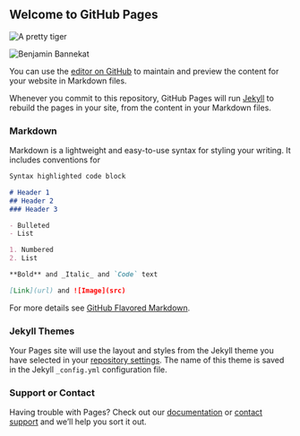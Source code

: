 ##                              Welcome to GitHub Pages

![A pretty tiger](https://upload.wikimedia.org/wikipedia/commons/5/56/Tiger.50.jpg)

![Benjamin Bannekat](https://lqfegq.ch.files.1drv.com/y4m5BYr45vDtUQrlvYBw0qmd4epCgdXFg9gkN_3pXNcalsMy6v2Yq9pWDkdrId8_k150Ir8LiZ6Ef-lUmEi6LzTqxEa_cMxngYy0ZOFE8vanSAfkvU9wL-1jRumXQP1jrSiGvSdSPI8SPPZDjdP4i7s-rWFm69DWlAE6CWWoRbZAHAgXYMOSTO8NRNXgP39817Oa9MmimDuMBpzwtrYv5xqug?width=1022&height=1002&cropmode=none)

You can use the [editor on GitHub](https://github.com/hdinhhnidh/hdinh/edit/master/README.md) to maintain and preview the content for your website in Markdown files.

Whenever you commit to this repository, GitHub Pages will run [Jekyll](https://jekyllrb.com/) to rebuild the pages in your site, from the content in your Markdown files.

### Markdown

Markdown is a lightweight and easy-to-use syntax for styling your writing. It includes conventions for

```markdown
Syntax highlighted code block

# Header 1
## Header 2
### Header 3

- Bulleted
- List

1. Numbered
2. List

**Bold** and _Italic_ and `Code` text

[Link](url) and ![Image](src)
```

For more details see [GitHub Flavored Markdown](https://guides.github.com/features/mastering-markdown/).

### Jekyll Themes

Your Pages site will use the layout and styles from the Jekyll theme you have selected in your [repository settings](https://github.com/hdinhhnidh/hdinh/settings). The name of this theme is saved in the Jekyll `_config.yml` configuration file.

### Support or Contact

Having trouble with Pages? Check out our [documentation](https://help.github.com/categories/github-pages-basics/) or [contact support](https://github.com/contact) and we’ll help you sort it out.
